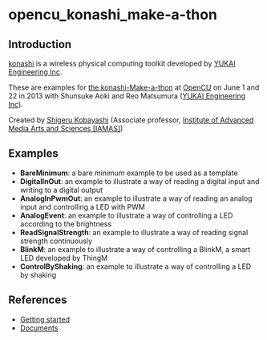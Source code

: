 opencu_konashi_make-a-thon
==========================

## Introduction

[konashi](http://konashi.ux-xu.com/) is a wireless physical computing toolkit developed by [YUKAI Engineering Inc](http://www.ux-xu.com/).

These are examples for [the konashi-Make-a-thon](http://www.opencu.com/2013/05/konashi-make-a-thon/) at [OpenCU](http://www.opencu.com/) on June 1 and 22 in 2013 with Shunsuke Aoki and Reo Matsumura ([YUKAI Engineering Inc](http://www.ux-xu.com/)).

Created by [Shigeru Kobayashi](https://www.facebook.com/yapan.org) (Associate professor, [Institute of Advanced Media Arts and Sciences [IAMAS]](http://www.iamas.ac.jp/))

## Examples

* **BareMinimum**: a bare minimum example to be used as a template
* **DigitalInOut**: an example to illustrate a way of reading a digital input and writing to a digital output
* **AnalogInPwmOut**: an example to illustrate a way of reading an analog input and controlling a LED with PWM
* **AnalogEvent**: an example to illustrate a way of controlling a LED according to the brightness
* **ReadSignalStrength**: an example to illustrate a way of reading signal strength continuously
* **BlinkM**: an example to illustrate a way of controlling a BlinkM, a smart LED developed by ThingM
* **ControlByShaking**: an example to illustrate a way of controlling a LED by shaking

## References

* [Getting started](http://konashi.ux-xu.com/getting_started/)
* [Documents](http://konashi.ux-xu.com/documents/)

